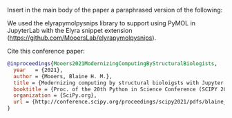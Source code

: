 Insert in the main body of the paper a paraphrased version of the following:

We used the elyrapymolpysnips library to support using PyMOL in JupyterLab with the Elyra snippet extension (https://github.com/MooersLab/elyrapymolpysnips).

Cite this conference paper:

```bibtex
@inproceedings{Mooers2021ModernizingComputingByStructuralBiologists,
  year   = {2021},
  author = {Mooers, Blaine H. M.},
  title = {Modernizing computing by structural bioloigsts with Jupyter and Colab},
  booktitle = {Proc. of the 20th Python in Science Conference (SCIPY 2021) },
  organization = {SciPy.org},
  url = {http://conference.scipy.org/proceedings/scipy2021/pdfs/blaine_mooers.pdf}
}
```
